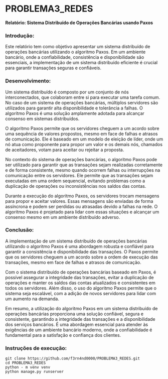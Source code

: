 # PROBLEMA3_REDES 

**Relatório: Sistema Distribuído de Operações Bancárias usando Paxos**

### **Introdução:**
Este relatório tem como objetivo apresentar um sistema distribuído de operações bancárias utilizando o algoritmo Paxos. Em um ambiente bancário, onde a confiabilidade, consistência e disponibilidade são essenciais, a implementação de um sistema distribuído eficiente é crucial para garantir transações seguras e confiáveis.

### **Desenvolvimento:**
Um sistema distribuído é composto por um conjunto de nós interconectados, que colaboram entre si para executar uma tarefa comum. No caso de um sistema de operações bancárias, múltiplos servidores são utilizados para garantir alta disponibilidade e tolerância a falhas. O algoritmo Paxos é uma solução amplamente adotada para alcançar consenso em sistemas distribuídos.

O algoritmo Paxos permite que os servidores cheguem a um acordo sobre uma sequência de valores propostos, mesmo em face de falhas e atrasos de comunicação. Ele é baseado em um modelo de eleição de líder, onde um nó atua como proponente para propor um valor e os demais nós, chamados de aceitadores, votam para aceitar ou rejeitar a proposta.

No contexto do sistema de operações bancárias, o algoritmo Paxos pode ser utilizado para garantir que as transações sejam realizadas corretamente e de forma consistente, mesmo quando ocorrem falhas ou interrupções na comunicação entre os servidores. Ele permite que as transações sejam executadas em uma ordem sequencial, evitando problemas como a duplicação de operações ou inconsistências nos saldos das contas.

Durante a execução do algoritmo Paxos, os servidores trocam mensagens para propor e aceitar valores. Essas mensagens são enviadas de forma assíncrona e podem ser perdidas ou atrasadas devido a falhas na rede. O algoritmo Paxos é projetado para lidar com essas situações e alcançar um consenso mesmo em um ambiente distribuído adverso.

### **Conclusão:**
A implementação de um sistema distribuído de operações bancárias utilizando o algoritmo Paxos é uma abordagem robusta e confiável para garantir a consistência e disponibilidade das transações. O Paxos permite que os servidores cheguem a um acordo sobre a ordem de execução das transações, mesmo em face de falhas e atrasos de comunicação.

Com o sistema distribuído de operações bancárias baseado em Paxos, é possível assegurar a integridade das transações, evitar a duplicação de operações e manter os saldos das contas atualizados e consistentes em todos os servidores. Além disso, o uso do algoritmo Paxos permite que o sistema seja escalável, com a adição de novos servidores para lidar com um aumento na demanda.

Em resumo, a utilização do algoritmo Paxos em um sistema distribuído de operações bancárias proporciona uma solução confiável, segura e consistente, garantindo a integridade das transações e a disponibilidade dos serviços bancários. É uma abordagem essencial para atender às exigências de um ambiente bancário moderno, onde a confiabilidade é fundamental para a satisfação e confiança dos clientes.

### Instruções de execução:
```
git clone https://github.com/f3rn4nd0000/PROBLEMA3_REDES.git
cd PROBLEMA3_REDES
python - m venv venv
python manage.py runserver
```
